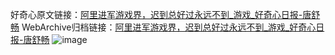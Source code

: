 好奇心原文链接：[阿里进军游戏界，迟到总好过永远不到_游戏_好奇心日报-唐舒畅](https://www.qdaily.com/articles/4821.html)
WebArchive归档链接：[阿里进军游戏界，迟到总好过永远不到_游戏_好奇心日报-唐舒畅](http://web.archive.org/web/20190623162743/https://www.qdaily.com/articles/4821.html)
![image](http://ww3.sinaimg.cn/large/007d5XDply1g3w5ryirllj30u02zr1kx)